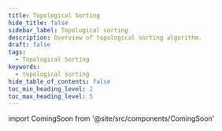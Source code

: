 ```yaml
---
title: Topological Sorting
hide_title: false
sidebar_label: Topological sorting
description: Overview of topological sorting algorithm.
draft: false
tags: 
  - Topological Sorting
keywords: 
  - topological sorting
hide_table_of_contents: false
toc_min_heading_level: 2
toc_max_heading_level: 5
---
```


import ComingSoon from '@site/src/components/ComingSoon'

<ComingSoon />